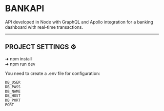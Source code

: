 # BANKAPI  

API developed in Node with GraphQL and Apollo integration for a banking dashboard with real-time transactions.  


---  
## PROJECT SETTINGS ⚙️    

➜ npm install  
➜ npm run dev  

You need to create a .env file for configuration:
```javascript
DB_USER
DB_PASS
DB_NAME
DB_HOST
DB_PORT
PORT
```      
 
